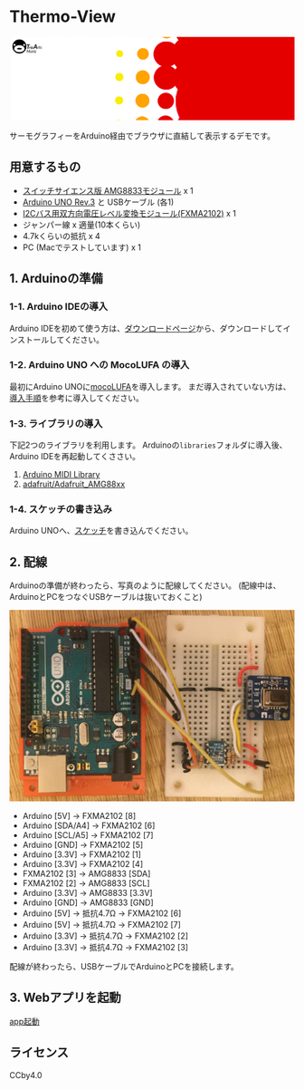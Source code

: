 # Thermo-View

![image](./image.png)

サーモグラフィーをArduino経由でブラウザに直結して表示するデモです。

## 用意するもの

- [スイッチサイエンス版 AMG8833モジュール](https://www.switch-science.com/catalog/3395/) x 1
- [Arduino UNO Rev.3](https://www.amazon.co.jp/Arduino-Rev3-ATmega328-%E3%83%9E%E3%82%A4%E3%82%B3%E3%83%B3%E3%83%9C%E3%83%BC%E3%83%89-A000066/dp/B008GRTSV6) と USBケーブル (各1)
- [I2Cバス用双方向電圧レベル変換モジュール(FXMA2102)](http://akizukidenshi.com/catalog/g/gM-05825/) x 1
- ジャンパー線 x 適量(10本くらい)
- 4.7kくらいの抵抗 x 4
- PC (Macでテストしています) x 1

## 1. Arduinoの準備

### 1-1. Arduino IDEの導入

Arduino IDEを初めて使う方は、[ダウンロードページ](https://www.arduino.cc/en/main/software)から、ダウンロードしてインストールしてください。

### 1-2. Arduino UNO への MocoLUFA の導入

最初にArduino UNOに[mocoLUFA](https://github.com/kuwatay/mocolufa)を導入します。
まだ導入されていない方は、[導入手順](https://webmusicdevelopers.appspot.com/arduino-mocolufa/index.html?ja-jp)を参考に導入してください。

### 1-3. ライブラリの導入

下記2つのライブラリを利用します。
Arduinoの`libraries`フォルダに導入後、Arduino IDEを再起動してくささい。

1. [Arduino MIDI Library](https://playground.arduino.cc/Main/MIDILibrary)
2. [adafruit/Adafruit_AMG88xx](https://github.com/adafruit/Adafruit_AMG88xx)

### 1-4. スケッチの書き込み

Arduino UNOへ、[スケッチ](./arduino/amg8833midi/amg8833midi.ino)を書き込んでください。

## 2. 配線

Arduinoの準備が終わったら、写真のように配線してください。
(配線中は、ArduinoとPCをつなぐUSBケーブルは抜いておくこと)

![配線写真](./schematic/schematic.jpg)

- Arduino [5V] -> FXMA2102 [8]
- Arduino [SDA/A4] -> FXMA2102 [6]
- Arduino [SCL/A5] -> FXMA2102 [7]
- Arduino [GND] -> FXMA2102 [5]
- Arduino [3.3V] -> FXMA2102 [1]
- Arduino [3.3V] -> FXMA2102 [4]
- FXMA2102 [3] -> AMG8833 [SDA]
- FXMA2102 [2] -> AMG8833 [SCL]
- Arduino [3.3V] -> AMG8833 [3.3V]
- Arduino [GND] -> AMG8833 [GND]
- Arduino [5V] -> 抵抗4.7Ω -> FXMA2102 [6]
- Arduino [5V] -> 抵抗4.7Ω -> FXMA2102 [7]
- Arduino [3.3V] -> 抵抗4.7Ω -> FXMA2102 [2]
- Arduino [3.3V] -> 抵抗4.7Ω -> FXMA2102 [3]

配線が終わったら、USBケーブルでArduinoとPCを接続します。

## 3. Webアプリを起動

[app起動](./app/index.html)

## ライセンス

CCby4.0


